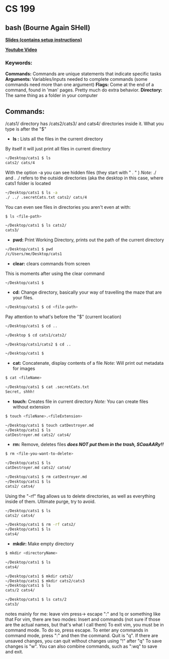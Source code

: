 # CS 199
## bash (Bourne Again SHell) 
[**Slides (contains setup instructions)**](https://docs.google.com/presentation/d/1iuELVwGU6MBl9vpwHtxOs0x__NFibD2vYLL9QNNc1vw/edit#slide=id.g7cf61f9430_0_48) 

[**Youtube Video**](https://www.youtube.com/watch?v=J1fCBAW9V5g)

### Keywords:
**Commands:** Commands are unique statements that indicate specific tasks
**Arguments:** Variables/inputs needed to complete commands (some commands need more than one argument)
**Flags:** Come at the end of a command, found in 'man' pages. Pretty much do extra behavior.
**Directory:** The same thing as a folder in your computer

## Commands:
/cats1/ directory has /cats2/cats3/ and cats4/ directories inside it. What you type is after the "$"

- **ls :**  Lists all the files in the current directory

By itself it will just print all files in current directory
```bash
~/Desktop/cats1 $ ls
cats2/ cats/4
```
With the option -a you can see hidden files (they start with " . " ) 
_Note:_ ./ and  . ./ refers to the outside directories (aka the desktop in this case, where cats1 folder is located
```bash
~/Desktop/cats1 $ ls -a
./ ../ .secretCats.txt cats2/ cats/4
```
You can even see files in directories you aren't even at with:
```bash
$ ls <file-path>
```
```bash
~/Desktop/cats1 $ ls cats2/
cats3/

```

- **pwd:**  Print Working Directory, prints out the path of the current directory
```bash
~/Desktop/cats1 $ pwd
/c/Users/me/Desktop/cats1
 ```

- **clear:** clears commands from screen

This is moments after using the clear command

```
~/Desktop/cats1 $
``` 

- **cd:** Change directory, basically your way of travelling the maze that are your files.


```bash
~/Desktop/cats1 $ cd <file-path>
```
Pay attention to what's before the "$" (current location)
```bash
~/Desktop/cats1 $ cd ..

~/Desktop $ cd cats1/cats2/

~/Desktop/cats1/cats2 $ cd ..

~/Desktop/cats1 $


```

- **cat:**  Concatenate, display contents of a file
_Note:_ Will print out metadata for images
```bash
$ cat <fileName>
```
```bash
~/Desktop/cats1 $ cat .secretCats.txt
Secret, shhh!
```
- **touch:** Creates file in current directory
_Note:_ You can create files without extension
```bash
$ touch <fileNane>.<fileExtension>
```
```bash
~/Desktop/cats1 $ touch catDestroyer.md
~/Desktop/cats1 $ ls
catDestroyer.md cats2/ cats4/
```

- **rm:** Remove, deletes files **_does NOT put them in the trash, SCaaAARy!!_**
```bash
$ rm <file-you-want-to-delete>
```
```bash
~/Desktop/cats1 $ ls
catDestroyer.md cats2/ cats4/

~/Desktop/cats1 $ rm catDestroyer.md
~/Desktop/cats1 $ ls 
cats2/ cats4/
```
Using the "-rf" flag allows us to delete directories, as well as everything inside of them. Ultimate purge, try to avoid.
```bash
~/Desktop/cats1 $ ls
cats2/ cats4/

~/Desktop/cats1 $ rm -rf cats2/
~/Desktop/cats1 $ ls 
cats4/
```
- **mkdir:** Make empty directory

```bash
$ mkdir <directoryName>
```
```bash
~/Desktop/cats1 $ ls
cats4/

~/Desktop/cats1 $ mkdir cats2/
~/Desktop/cats1 $ mkdir cats2/cats3
~/Desktop/cats1 $ ls
cats/2 cats4/

~/Desktop/cats1 $ ls cats/2
cats3/
```
notes mainly for me: leave vim press-> escape ":" and !q or something like that
For vim, there are two modes: Insert and commands (not sure if those are the actual names, but that's what I call them)
To exit vim, you must be in command mode. To do so, press escape.
To enter any commands in command mode, press ":" and then the command.
Quit is "q". If there are unsaved changes, you can quit without changes using "!" after "q"
To save changes is "w".
You can also combine commands, such as ":wq" to save and exit.
